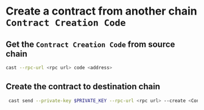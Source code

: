 # Create a contract from another chain `Contract Creation Code`

## Get the `Contract Creation Code` from source chain
```bash
cast --rpc-url <rpc url> code <address>
```

## Create the contract to destination chain
```bash
 cast send --private-key $PRIVATE_KEY --rpc-url <rpc url> --create <Contract Creation Code>
```